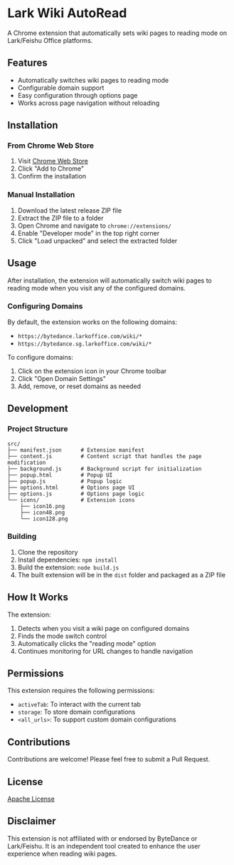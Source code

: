 # Lark Wiki AutoRead

A Chrome extension that automatically sets wiki pages to reading mode on Lark/Feishu Office platforms.

## Features

- Automatically switches wiki pages to reading mode
- Configurable domain support
- Easy configuration through options page
- Works across page navigation without reloading

## Installation

### From Chrome Web Store
1. Visit [Chrome Web Store](https://chromewebstore.google.com/detail/lark-wiki-autoread/jhhckjidgdegnebfmnepabfefnfjlgii) 
2. Click "Add to Chrome"
3. Confirm the installation

### Manual Installation
1. Download the latest release ZIP file
2. Extract the ZIP file to a folder
3. Open Chrome and navigate to `chrome://extensions/`
4. Enable "Developer mode" in the top right corner
5. Click "Load unpacked" and select the extracted folder

## Usage

After installation, the extension will automatically switch wiki pages to reading mode when you visit any of the configured domains.

### Configuring Domains

By default, the extension works on the following domains:
- `https://bytedance.larkoffice.com/wiki/*`
- `https://bytedance.sg.larkoffice.com/wiki/*`

To configure domains:

1. Click on the extension icon in your Chrome toolbar
2. Click "Open Domain Settings"
3. Add, remove, or reset domains as needed

## Development

### Project Structure
```
src/
├── manifest.json      # Extension manifest
├── content.js         # Content script that handles the page modification
├── background.js      # Background script for initialization
├── popup.html         # Popup UI
├── popup.js           # Popup logic
├── options.html       # Options page UI
├── options.js         # Options page logic
└── icons/             # Extension icons
    ├── icon16.png
    ├── icon48.png
    └── icon128.png
```

### Building
1. Clone the repository
2. Install dependencies: `npm install`
3. Build the extension: `node build.js`
4. The built extension will be in the `dist` folder and packaged as a ZIP file

## How It Works

The extension:
1. Detects when you visit a wiki page on configured domains
2. Finds the mode switch control
3. Automatically clicks the "reading mode" option
4. Continues monitoring for URL changes to handle navigation

## Permissions

This extension requires the following permissions:
- `activeTab`: To interact with the current tab
- `storage`: To store domain configurations
- `<all_urls>`: To support custom domain configurations

## Contributions

Contributions are welcome! Please feel free to submit a Pull Request.

## License

[Apache License](https://www.apache.org/licenses/LICENSE-2.0)

## Disclaimer

This extension is not affiliated with or endorsed by ByteDance or Lark/Feishu. It is an independent tool created to enhance the user experience when reading wiki pages.
